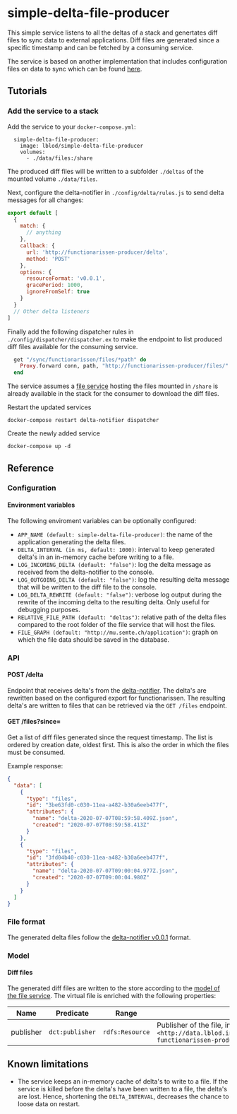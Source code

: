 # simple-delta-file-producer

This simple service listens to all the deltas of a stack and genertates diff files to sync data to
external applications.
Diff files are generated since a specific timestamp and can be fetched by a consuming service.

The service is based on another implementation that includes configuration files on data to sync
which can be found [here](https://github.com/lblod/loket-mandatarissen-producer).

## Tutorials
### Add the service to a stack

Add the service to your `docker-compose.yml`:

```
  simple-delta-file-producer:
    image: lblod/simple-delta-file-producer
    volumes:
      - ./data/files:/share
```

The produced diff files will be written to a subfolder `./deltas` of the mounted volume `./data/files`.

Next, configure the delta-notifier in `./config/delta/rules.js` to send delta messages for all changes:
```javascript
export default [
  {
    match: {
      // anything
    },
    callback: {
      url: 'http://functionarissen-producer/delta',
      method: 'POST'
    },
    options: {
      resourceFormat: 'v0.0.1',
      gracePeriod: 1000,
      ignoreFromSelf: true
    }
  }
  // Other delta listeners
]
```

Finally add the following dispatcher rules in `./config/dispatcher/dispatcher.ex` to make the endpoint to list produced diff files available for the consuming service.

```elixir
  get "/sync/functionarissen/files/*path" do
    Proxy.forward conn, path, "http://functionarissen-producer/files/"
  end
```

The service assumes a [file service](https://github.com/mu-semtech/file-service) hosting the files mounted in `/share` is already available in the stack for the consumer to download the diff files.

Restart the updated services
```
docker-compose restart delta-notifier dispatcher
```

Create the newly added service
```
docker-compose up -d
```

## Reference
### Configuration
#### Environment variables
The following enviroment variables can be optionally configured:
* `APP_NAME (default: simple-delta-file-producer)`: the name of the application generating the delta files.
* `DELTA_INTERVAL (in ms, default: 1000)`: interval to keep generated delta's in an in-memory cache before writing to a file.
* `LOG_INCOMING_DELTA (default: "false")`: log the delta message as received from the delta-notifier to the console.
* `LOG_OUTGOING_DELTA (default: "false")`: log the resulting delta message that will be written to the diff file to the console.
* `LOG_DELTA_REWRITE (default: "false")`: verbose log output during the rewrite of the incoming delta to the resulting delta. Only useful for debugging purposes.
* `RELATIVE_FILE_PATH (default: "deltas")`: relative path of the delta files compared to the root folder of the file service that will host the files.
* `FILE_GRAPH (default: "http://mu.semte.ch/application")`: graph on which the file data should be saved in the database.

### API
#### POST /delta
Endpoint that receives delta's from the [delta-notifier](https://github.com/mu-semtech/delta-notifier). The delta's are rewritten based on the configured export for functionarissen. The resulting delta's are written to files that can be retrieved via the `GET /files` endpoint.

#### GET /files?since=<datetime>
Get a list of diff files generated since the request timestamp. The list is ordered by creation date, oldest first. This is also the order in which the files must be consumed.

Example response:
```json
{
  "data": [
    {
      "type": "files",
      "id": "3be63fd0-c030-11ea-a482-b30a6eeb477f",
      "attributes": {
        "name": "delta-2020-07-07T08:59:58.409Z.json",
        "created": "2020-07-07T08:59:58.413Z"
      }
    },
    {
      "type": "files",
      "id": "3fd04b40-c030-11ea-a482-b30a6eeb477f",
      "attributes": {
        "name": "delta-2020-07-07T09:00:04.977Z.json",
        "created": "2020-07-07T09:00:04.980Z"
      }
    }
  ]
}
```

### File format
The generated delta files follow the [delta-notifier v0.0.1](https://github.com/mu-semtech/delta-notifier#v001) format.

### Model
#### Diff files
The generated diff files are written to the store according to the [model of the file service](https://github.com/mu-semtech/file-service#resources). The virtual file is enriched with the following properties:

| Name      | Predicate       | Range           | Definition                                                                                                                    |
|-----------|-----------------|-----------------|-------------------------------------------------------------------------------------------------------------------------------|
| publisher | `dct:publisher` | `rdfs:Resource` | Publisher of the file, in this case always `<http://data.lblod.info/services/leidinggevendendatabank-functionarissen-producer>` |

## Known limitations
* The service keeps an in-memory cache of delta's to write to a file. If the service is killed before the delta's have been written to a file, the delta's are lost. Hence, shortening the `DELTA_INTERVAL`, decreases the chance to loose data on restart.
